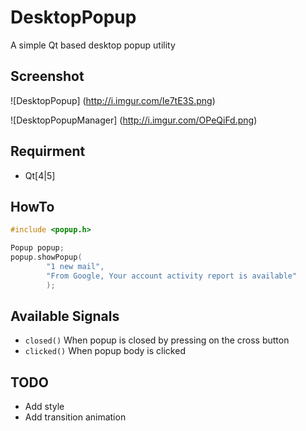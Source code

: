 DesktopPopup
============

A simple Qt based desktop popup utility

## Screenshot ##
![DesktopPopup] (http://i.imgur.com/Ie7tE3S.png)

![DesktopPopupManager] (http://i.imgur.com/OPeQiFd.png)

## Requirment ##
* Qt[4|5]

## HowTo ##

```cpp
#include <popup.h>

Popup popup;
popup.showPopup(
        "1 new mail",
        "From Google, Your account activity report is available"
        );
```

## Available Signals ##
* `closed()` When popup is closed by pressing on the cross button
* `clicked()` When popup body is clicked

## TODO ##
* Add style
* Add transition animation